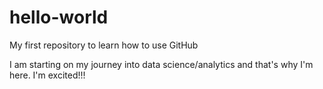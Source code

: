 # hello-world
My first repository to learn how to use GitHub

I am starting on my journey into data science/analytics and that's why I'm here. I'm excited!!!
